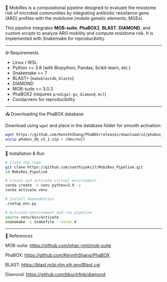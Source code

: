 🧬
MobiRes is a computational pipeline designed to evaluate the resistome risk of microbial communities by integrating antibiotic resistance gene (ARG) profiles with the mobilome (mobile genetic elements, MGEs).

This pipeline integrates **MOB-suite**, **PhaBOX2**, **BLAST**, **DIAMOND**, and custom scripts to analyze ARG mobility and compute resistome risk. It is implemented with Snakemake for reproducibility.

---

⚙️ Requirements

* Linux / WSL
* Python >= 3.8 (with Biopython, Pandas, Scikit-learn, etc.)
* Snakemake >= 7
* BLAST+ (`makeblastdb`, `blastn`)
* DIAMOND
* MOB-suite >= 3.0.3
* PhaBOX2 (requires `prodigal-gv`, `diamond`, `mcl`)
* Conda/venv for reproducibility

---

📥 Downloading the PhaBOX database

Download using `wget` and place in the database folder for smooth activation:

```bash
wget https://github.com/KennthShang/PhaBOX/releases/download/v2/phabox_db_v2_1.zip
unzip phabox_db_v2_1.zip > /dev/null
```

---

🚀 Installation & Run

```bash
# Clone the repo
git clone https://github.com/santhiyakc17/MobiRes_Pipeline.git
cd MobiRes_Pipeline

# Create and activate virtual environment
conda create -n venv python=3.9 -y
conda activate venv

# Install dependencies
./setup_env.py

# Activate environment and run pipeline
source venv/bin/activate
snakemake -s Snakefile --cores 4
```

---


📄 References

MOB-suite: https://github.com/phac-nml/mob-suite

PhaBOX: https://github.com/KennthShang/PhaBOX

BLAST: https://blast.ncbi.nlm.nih.gov/Blast.cgi

Diamond: https://github.com/bbuchfink/diamond


